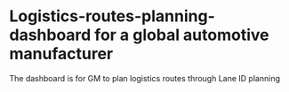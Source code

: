 # Logistics-routes-planning-dashboard for a global automotive manufacturer
The dashboard is for GM to plan logistics routes through Lane ID planning
